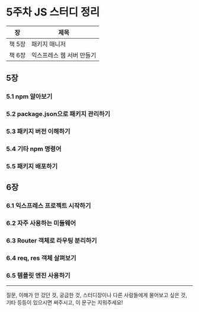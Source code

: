 # 5주차 JS 스터디 정리

| 장   | 제목          |
| ---- | ------------- |
| 책 5장 | 패키지 매니저 |
| 책 6장 | 익스프레스 웹 서버 만들기 |

## 5장

### 5.1 npm 알아보기
### 5.2 package.json으로 패키지 관리하기
### 5.3 패키지 버전 이해하기
### 5.4 기타 npm 명령어
### 5.5 패키지 배포하기

## 6장

### 6.1 익스프레스 프로젝트 시작하기
### 6.2 자주 사용하는 미들웨어
### 6.3 Router 객체로 라우팅 분리하기
### 6.4 req, res 객체 살펴보기
### 6.5 템플릿 엔진 사용하기

------

질문, 이해가 안 갔던 것, 궁금한 것, 스터디장이나 다른 사람들에게 물어보고 싶은 것, 기타 등등이 있으시면 써주시고, 이 문구는 지워주세요!
